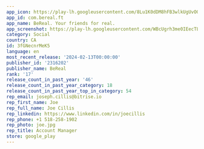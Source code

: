 ```yaml
---
app_icon: https://play-lh.googleusercontent.com/8Lu1K0dDM8hFB3wlkUgUvOOw9hc7NRwVijiEPqeXZhzz7t2Q3jktTZ_aqT3kofwurG4
app_id: com.bereal.ft
app_name: BeReal. Your friends for real.
app_screenshot: https://play-lh.googleusercontent.com/WBcUgrh3me0IEecTL5Og9VnZFZ-92xcERMObk3CNmhLuL1DfbbSA8YfsOSiJP1ENEk8
category: Social
country: CA
id: 3fGNecnrMeK5
language: en
most_recent_release: '2024-02-13T00:00:00'
publisher_id: '2316202'
publisher_name: BeReal
rank: '17'
release_count_in_past_year: '46'
release_count_in_past_year_category: 18
release_count_in_past_year_top_in_category: 54
rep_email: joseph.cillis@bitrise.io
rep_first_name: Joe
rep_full_name: Joe Cillis
rep_linkedin: https://www.linkedin.com/in/joecillis
rep_phone: +1 518-258-1902
rep_photo: joe.jpg
rep_title: Account Manager
store: google_play
---
```

